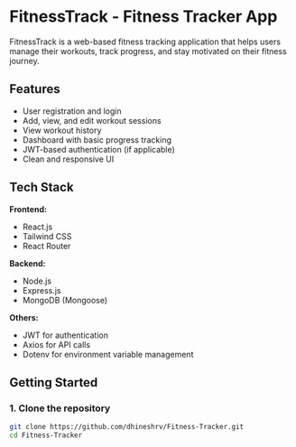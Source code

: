 # FitnessTrack - Fitness Tracker App

FitnessTrack is a web-based fitness tracking application that helps users manage their workouts, track progress, and stay motivated on their fitness journey.

## Features

- User registration and login
- Add, view, and edit workout sessions
- View workout history
- Dashboard with basic progress tracking
- JWT-based authentication (if applicable)
- Clean and responsive UI

## Tech Stack

**Frontend:**
- React.js
- Tailwind CSS
- React Router

**Backend:**
- Node.js
- Express.js
- MongoDB (Mongoose)

**Others:**
- JWT for authentication
- Axios for API calls
- Dotenv for environment variable management

## Getting Started

### 1. Clone the repository

```bash
git clone https://github.com/dhineshrv/Fitness-Tracker.git
cd Fitness-Tracker
